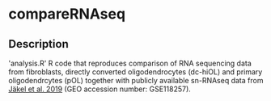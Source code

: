 # compareRNAseq

## Description

'analysis.R'
R code that reproduces comparison of RNA sequencing data from fibroblasts, directly converted oligodendrocytes (dc-hiOL) and primary oligodendrcytes (pOL) together with publicly available sn-RNAseq data from [Jäkel et al. 2019](https://pubmed.ncbi.nlm.nih.gov/30747918/) (GEO accession number: GSE118257).
